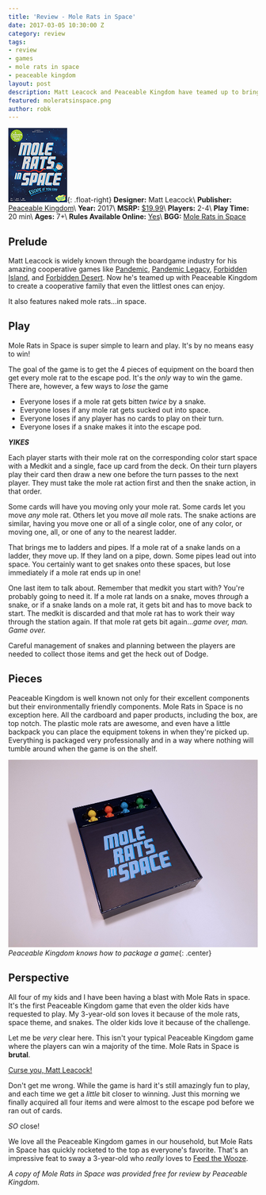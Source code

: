 ```yaml
---
title: 'Review - Mole Rats in Space'
date: 2017-03-05 10:30:00 Z
category: review
tags:
- review
- games
- mole rats in space
- peaceable kingdom
layout: post
description: Matt Leacock and Peaceable Kingdom have teamed up to bring the cooperative Mole Rats in Space to families.
featured: moleratsinspace.png
author: robk
---
```


![Mole Rats in Space](/images/moleratsinspace/cover.png){: .float-right}
**Designer:** Matt Leacock\\
**Publisher:** [Peaceable Kingdom](http://www.peaceablekingdom.com/product-detail/mole-rats-in-space)\\
**Year:** 2017\\
**MSRP:** [$19.99](http://amzn.to/2mq05jw)\\
**Players:** 2-4\\
**Play Time:** 20 min\\
**Ages:** 7+\\
**Rules Available Online:** [Yes](http://www.peaceablekingdom.com/docs/default-source/Game-Instructions/gmc20_molerats.pdf?sfvrsn=0)\\
**BGG:** [Mole Rats in Space](https://boardgamegeek.com/boardgame/213882/mole-rats-space)

<h2>Prelude</h2>

Matt Leacock is widely known through the boardgame industry for his amazing cooperative games like [Pandemic](http://amzn.to/2n2g3gT), [Pandemic Legacy](http://amzn.to/2mTluPT), [Forbidden Island](http://amzn.to/2mTAf5l), and [Forbidden Desert](http://amzn.to/2mpLW5S). Now he's teamed up with Peaceable Kingdom to create a cooperative family that even the littlest ones can enjoy.

It also features naked mole rats...in space.

<h2>Play</h2>

Mole Rats in Space is super simple to learn and play. It's by no means easy to win!

The goal of the game is to get the 4 pieces of equipment on the board then get every mole rat to the escape pod. It's the *only* way to win the game. There are, however, a few ways to *lose* the game

* Everyone loses if a mole rat gets bitten *twice* by a snake.
* Everyone loses if any mole rat gets sucked out into space.
* Everyone loses if any player has no cards to play on their turn.
* Everyone loses if a snake makes it into the escape pod.

***YIKES***

Each player starts with their mole rat on the corresponding color start space with a Medkit and a single, face up card from the deck. On their turn players play their card then draw a new one before the turn passes to the next player. They must take the mole rat action first and then the snake action, in that order.

Some cards will have you moving only your mole rat. Some cards let you move *any* mole rat. Others let you move *all* mole rats. The snake actions are similar, having you move one or all of a single color, one of any color, or moving one, all, or one of any to the nearest ladder.

That brings me to ladders and pipes. If a mole rat of a snake lands on a ladder, they move up. If they land on a pipe, down. Some pipes lead out into space. You certainly want to get snakes onto these spaces, but lose immediately if a mole rat ends up in one!

One last item to talk about. Remember that medkit you start with? You're probably going to need it. If a mole rat lands on a snake, moves *through* a snake, or if a snake lands on a mole rat, it gets bit and has to move back to start. The medkit is discarded and that mole rat has to work their way through the station again. If that mole rat gets bit again...*game over, man. Game over.*

Careful management of snakes and planning between the players are needed to collect those items and get the heck out of Dodge.

<h2>Pieces</h2>

Peaceable Kingdom is well known not only for their excellent components but their environmentally friendly components. Mole Rats in Space is no exception here. All the cardboard and paper products, including the box, are top notch. The plastic mole rats are awesome, and even have a little backpack you can place the equipment tokens in when they're picked up. Everything is packaged very professionally and in a way where nothing will tumble around when the game is on the shelf.

![3D Pieces](/images/moleratsinspace/inside.jpg)
*Peaceable Kingdom knows how to package a game*{: .center}

<h2>Perspective</h2>

All four of my kids and I have been having a blast with Mole Rats in space. It's the first Peaceable Kingdom game that even the older kids have requested to play. My 3-year-old son loves it because of the mole rats, space theme, and snakes. The older kids love it because of the challenge.

Let me be *very* clear here. This isn't your typical Peaceable Kingdom game where the players can win a majority of the time. Mole Rats in Space is **brutal**.

[Curse you, Matt Leacock!](https://twitter.com/perspectivepawn/status/838394513185988608)

Don't get me wrong. While the game is hard it's still amazingly fun to play, and each time we get a *little* bit closer to winning. Just this morning we finally acquired all four items and were almost to the escape pod before we ran out of cards.

*SO* close!

We love all the Peaceable Kingdom games in our household, but Mole Rats in Space has quickly rocketed to the top as everyone's favorite. That's an impressive feat to sway a 3-year-old who *really* loves to [Feed the Wooze](http://amzn.to/2mpVldK).

*A copy of Mole Rats in Space was provided free for review by Peaceable Kingdom.*
